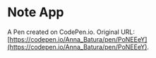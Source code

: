 # Note App

A Pen created on CodePen.io. Original URL: [https://codepen.io/Anna_Batura/pen/PoNEEeY](https://codepen.io/Anna_Batura/pen/PoNEEeY).


